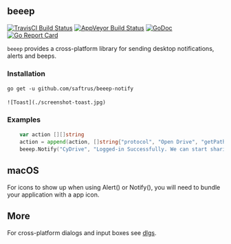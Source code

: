 ## beeep
[![TravisCI Build Status](https://travis-ci.org/gen2brain/beeep.svg?branch=master)](https://travis-ci.org/gen2brain/beeep) 
[![AppVeyor Build Status](https://ci.appveyor.com/api/projects/status/4u7avrhsdxua2c9b?svg=true)](https://ci.appveyor.com/project/gen2brain/beeep)
[![GoDoc](https://godoc.org/github.com/gen2brain/beeep?status.svg)](https://godoc.org/github.com/gen2brain/beeep) 
[![Go Report Card](https://goreportcard.com/badge/github.com/gen2brain/beeep?branch=master)](https://goreportcard.com/report/github.com/gen2brain/beeep) 
<!--[![Go Cover](http://gocover.io/_badge/github.com/gen2brain/beeep)](http://gocover.io/github.com/gen2brain/beeep)-->

`beeep` provides a cross-platform library for sending desktop notifications, alerts and beeps.

### Installation

    go get -u github.com/saftrus/beeep-notify
    
    ![Toast](./screenshot-toast.jpg)

### Examples

```go
    var action [][]string
	action = append(action, []string{"protocol", "Open Drive", "getPath"})
	beeep.Notify("CyDrive", "Logged-in Successfully. We can start sharing stuff.", "s.jpg", action)
```


## macOS

For icons to show up when using Alert() or Notify(), you will need to bundle your application
with a app icon.

## More

For cross-platform dialogs and input boxes see [dlgs](https://github.com/gen2brain/dlgs).
